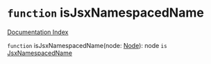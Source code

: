 # `function` isJsxNamespacedName

[Documentation Index](../README.md)

`function` isJsxNamespacedName(node: [Node](../private.interface.Node/README.md)): node `is` [JsxNamespacedName](../private.interface.JsxNamespacedName/README.md)